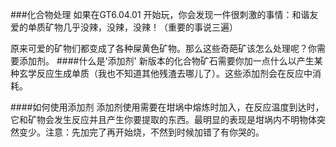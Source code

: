 ###化合物处理
如果在GT6.04.01 开始玩，你会发现一件很刺激的事情：和谐友爱的单质矿物几乎没辣，没辣，没辣！（重要的事说三遍） 
  
原来可爱的矿物们都变成了各种屎黄色矿物。那么这些奇葩矿该怎么处理呢？你需要添加剂。
####什么是'添加剂'
新版本的化合物矿石需要你加一点什么以产生某种玄学反应生成单质（我也不知道其他残渣去哪儿了）。这些添加剂会在反应中消耗。

####如何使用添加剂
添加剂使用需要在坩埚中熔炼时加入，在反应温度到达时，它和矿物会发生反应并且产生你要提取的东西。最明显的表现是坩埚内不明物体突然变少。注意：先加完了再开始烧，不然到时候加错了有你哭的。
